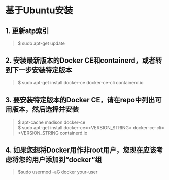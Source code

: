 # 基于Ubuntu安装
## 1. 更新atp索引
> $ sudo apt-get update

## 2. 安装最新版本的Docker CE和containerd，或者转到下一步安装特定版本
> $ sudo apt-get install docker-ce docker-ce-cli containerd.io

## 3. 要安装特定版本的Docker CE，请在repo中列出可用版本，然后选择并安装
> $ apt-cache madison docker-ce \
> $ sudo apt-get install docker-ce=<VERSION_STRING> docker-ce-cli=<VERSION_STRING containerd.io

## 4. 如果您想将Docker用作非root用户，您现在应该考虑将您的用户添加到“docker”组
> $sudo usermod -aG docker your-user